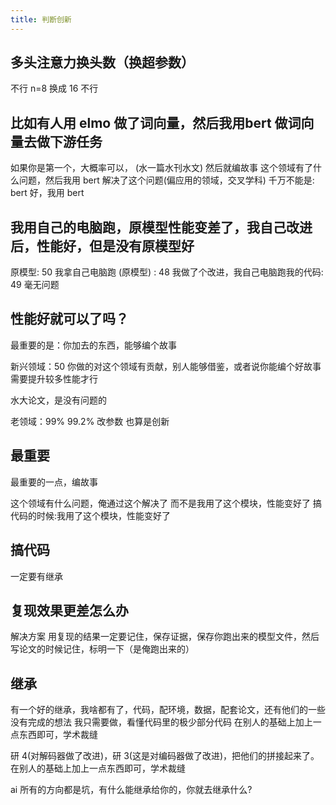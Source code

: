 ```yaml
---
title: 判断创新
---
```


## 多头注意力换头数（换超参数）

不行 n=8 换成 16 不行

## 比如有人用 elmo 做了词向量，然后我用bert 做词向量去做下游任务

如果你是第一个，大概率可以， (水一篇水刊水文)
然后就编故事
这个领域有了什么问题，然后我用 bert 解决了这个问题(偏应用的领域，交叉学科)
千万不能是: bert 好，我用 bert

## 我用自己的电脑跑，原模型性能变差了，我自己改进后，性能好，但是没有原模型好

原模型: 50
我拿自己电脑跑 (原模型) : 48
我做了个改进，我自己电脑跑我的代码: 49
毫无问题

## 性能好就可以了吗？

最重要的是：你加去的东西，能够编个故事

新兴领域：50 你做的对这个领域有贡献，别人能够借鉴，或者说你能编个好故事 需要提升较多性能才行

水大论文，是没有问题的

老领域：99% 99.2%  改参数 也算是创新

## 最重要

最重要的一点，编故事

这个领域有什么问题，俺通过这个解决了
而不是我用了这个模块，性能变好了
搞代码的时候:我用了这个模块，性能变好了

## 搞代码

一定要有继承

## 复现效果更差怎么办

解决方案
用复现的结果一定要记住，保存证据，保存你跑出来的模型文件，然后写论文的时候记住，标明一下（是俺跑出来的）

## 继承

有一个好的继承，我啥都有了，代码，配环境，数据，配套论文，还有他们的一些没有完成的想法
我只需要做，看懂代码里的极少部分代码
在别人的基础上加上一点东西即可，学术裁缝

研 4(对解码器做了改进)，研 3(这是对编码器做了改进)，把他们的拼接起来了。在别人的基础上加上一点东西即可，学术裁缝

ai 所有的方向都是坑，有什么能继承给你的，你就去继承什么?